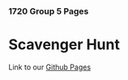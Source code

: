 ### 1720 Group 5 Pages
# Scavenger Hunt

Link to our [Github Pages](https://robots-make-art-too.github.io/Group5-_______/AR.html)


